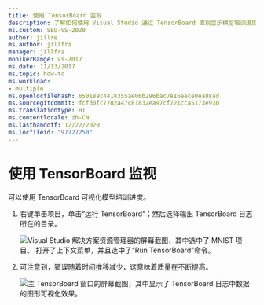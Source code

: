 ```yaml
---
title: 使用 TensorBoard 监视
description: 了解如何使用 Visual Studio 通过 TensorBoard 直观显示模型培训进度。
ms.custom: SEO-VS-2020
author: jillre
ms.author: jillfra
manager: jillfra
monikerRange: vs-2017
ms.date: 11/13/2017
ms.topic: how-to
ms.workload:
- multiple
ms.openlocfilehash: 650189c4418355ae06b296bac7e16eece0ea88ad
ms.sourcegitcommit: fcfd0fc7702a47c81832ea97cf721cca5173e930
ms.translationtype: HT
ms.contentlocale: zh-CN
ms.lasthandoff: 12/22/2020
ms.locfileid: "97727250"
---
```

# <a name="monitor-with-tensorboard"></a>使用 TensorBoard 监视

可以使用 TensorBoard 可视化模型培训进度。

1. 右键单击项目，单击“运行 TensorBoard”；然后选择输出 TensorBoard 日志所在的目录。

    ![Visual Studio 解决方案资源管理器的屏幕截图，其中选中了 MNIST 项目。 打开了上下文菜单，并且选中了“Run TensorBoard”命令。](media/monitor-tensorboard/run-tensorboard.png)

2. 可注意到，错误随着时间推移减少，这意味着质量在不断提高。

    ![主 TensorBoard 窗口的屏幕截图，其中显示了 TensorBoard 日志中数据的图形可视化效果。](media/monitor-tensorboard/tensorboard.png)
